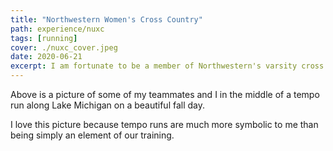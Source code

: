 ```yaml
---
title: "Northwestern Women's Cross Country"
path: experience/nuxc
tags: [running]
cover: ./nuxc_cover.jpeg
date: 2020-06-21
excerpt: I am fortunate to be a member of Northwestern's varsity cross country team. I love my team with all my heart. Here's an overview of what it's like to be part of NUXC 💜.
---
```


Above is a picture of some of my teammates and I in the middle of a tempo run along Lake Michigan on a beautiful fall day.

I love this picture because tempo runs are much more symbolic to me than being simply an element of our training.   
